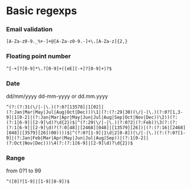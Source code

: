 # Basic regexps

### Email validation
```
[A-Za-z0-9._%+-]+@[A-Za-z0-9.-]+\.[A-Za-z]{2,}
```

### Floating point number
```
^[-+]?[0-9]*\.?[0-9]+([eE][-+]?[0-9]+)?$
```

### Date

dd/mm/yyyy dd-mm-yyyy or dd.mm.yyyy
```
^(?:(?:31(\/|-|\.)(?:0?[13578]|1[02]|(?:Jan|Mar|May|Jul|Aug|Oct|Dec)))\1|(?:(?:29|30)(\/|-|\.)(?:0?[1,3-9]|1[0-2]|(?:Jan|Mar|Apr|May|Jun|Jul|Aug|Sep|Oct|Nov|Dec))\2))(?:(?:1[6-9]|[2-9]\d)?\d{2})$|^(?:29(\/|-|\.)(?:0?2|(?:Feb))\3(?:(?:(?:1[6-9]|[2-9]\d)?(?:0[48]|[2468][048]|[13579][26])|(?:(?:16|[2468][048]|[3579][26])00))))$|^(?:0?[1-9]|1\d|2[0-8])(\/|-|\.)(?:(?:0?[1-9]|(?:Jan|Feb|Mar|Apr|May|Jun|Jul|Aug|Sep))|(?:1[0-2]|(?:Oct|Nov|Dec)))\4(?:(?:1[6-9]|[2-9]\d)?\d{2})$
```

### Range 
from 0?1 to 99
```
^([0]?[1-9]|[1-9][0-9])$
```
